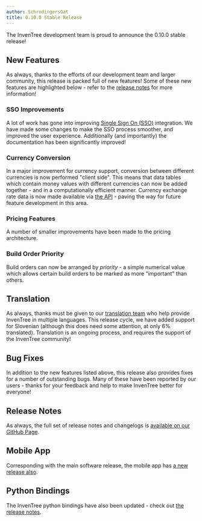 ```yaml
---
author: SchrodingersGat
title: 0.10.0 Stable Release
---
```


The InvenTree development team is proud to announce the 0.10.0 stable release!

## New Features

As always, thanks to the efforts of our development team and larger community, this release is packed full of new features! Some of these new features are highlighted below - refer to the [release notes](#release-notes) for more information!

### SSO Improvements

A lot of work has gone into improving [Single Sign On (SSO)](https://docs.inventree.org/en/latest/settings/SSO/) integration. We have made some changes to make the SSO process smoother, and improved the user experience. Additionally (and importantly) the documentation has been significantly improved!

### Currency Conversion

In a major improvement for currency support, conversion between different currencies is now performed "client side". This means that data tables which contain money values with different currencies can now be added together - and in a computationally efficient manner. Currency exchange rate data is now made available via [the API](https://docs.inventree.org/en/latest/api/api/) - paving the way for future feature development in this area.

### Pricing Features

A number of smaller improvements have been made to the pricing architecture.

### Build Order Priority

Build orders can now be arranged by *priority* - a simple numerical value which allows certain build orders to be marked as more "important" than others.

## Translation

As always, thanks must be given to our [translation team](https://crowdin.com/project/inventree) who help provide InvenTree in multiple languages. This release cycle, we have added support for Slovenian (although this does need some attention, at only 6% translated). Translation is an ongoing process, and requires the support of the InvenTree community!

## Bug Fixes

In addition to the new features listed above, this release also provides fixes for a number of outstanding bugs. Many of these have been reported by our users - thanks for your feedback and help to make InvenTree better for everyone!

## Release Notes

As always, the full set of release notes and changelogs is [available on our GitHub Page](https://github.com/inventree/InvenTree/releases/tag/0.10.0).

## Mobile App

Corresponding with the main software release, the mobile app has [a new release also](https://github.com/inventree/inventree-app/releases/tag/0.10.0).

## Python Bindings

The InvenTree python bindings have also been updated - check out [the release notes](https://github.com/inventree/inventree-python/releases/tag/0.10.0).
